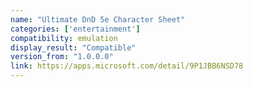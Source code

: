 ```yaml
---
name: "Ultimate DnD 5e Character Sheet"
categories: ['entertainment']
compatibility: emulation
display_result: "Compatible"
version_from: "1.0.0.0"
link: https://apps.microsoft.com/detail/9P1JBB6NSD78
---
```

